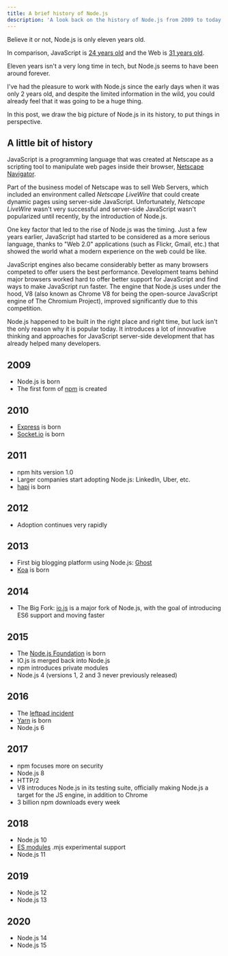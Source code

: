 ```yaml
---
title: A brief history of Node.js
description: 'A look back on the history of Node.js from 2009 to today'
---
```


Believe it or not, Node.js is only eleven years old.

In comparison, JavaScript is [24 years old](https://en.wikipedia.org/wiki/JavaScript#Beginnings_at_Netscape) and the Web is [31 years old](https://howoldistheinter.net/).

Eleven years isn't a very long time in tech, but Node.js seems to have been around forever.

I've had the pleasure to work with Node.js since the early days when it was only 2 years old, and despite the limited information in the wild, you could already feel that it was going to be a huge thing.

In this post, we draw the big picture of Node.js in its history, to put things in perspective.

## A little bit of history

JavaScript is a programming language that was created at Netscape as a scripting tool to manipulate web pages inside their browser, [Netscape Navigator](https://en.wikipedia.org/wiki/Netscape_Navigator).

Part of the business model of Netscape was to sell Web Servers, which included an environment called _Netscape LiveWire_ that could create dynamic pages using server-side JavaScript. Unfortunately, _Netscape LiveWire_ wasn't very successful and server-side JavaScript wasn't popularized until recently, by the introduction of Node.js.

One key factor that led to the rise of Node.js was the timing. Just a few years earlier, JavaScript had started to be considered as a more serious language, thanks to "Web 2.0" applications (such as Flickr, Gmail, etc.) that showed the world what a modern experience on the web could be like.

JavaScript engines also became considerably better as many browsers competed to offer users the best performance. Development teams behind major browsers worked hard to offer better support for JavaScript and find ways to make JavaScript run faster. The engine that Node.js uses under the hood, V8 (also known as Chrome V8 for being the open-source JavaScript engine of The Chromium Project), improved significantly due to this competition.

Node.js happened to be built in the right place and right time, but luck isn't the only reason why it is popular today. It introduces a lot of innovative thinking and approaches for JavaScript server-side development that has already helped many developers.

## 2009

-   Node.js is born
-   The first form of [npm](https://www.npmjs.com/) is created

## 2010

-   [Express](https://expressjs.com/) is born
-   [Socket.io](https://socket.io) is born

## 2011

-   npm hits version 1.0
-   Larger companies start adopting Node.js: LinkedIn, Uber, etc.
-   [hapi](https://hapijs.com) is born

## 2012

-   Adoption continues very rapidly

## 2013

-   First big blogging platform using Node.js: [Ghost](https://ghost.org/)
-   [Koa](https://koajs.com/) is born

## 2014

-   The Big Fork: [io.js](https://iojs.org/) is a major fork of Node.js, with the goal of introducing ES6 support and moving faster

## 2015

-   The [Node.js Foundation](https://foundation.nodejs.org/) is born
-   IO.js is merged back into Node.js
-   npm introduces private modules
-   Node.js 4 (versions 1, 2 and 3 never previously released)

## 2016

-   The [leftpad incident](https://blog.npmjs.org/post/141577284765/kik-left-pad-and-npm)
-   [Yarn](https://yarnpkg.com/en/) is born
-   Node.js 6

## 2017

-   npm focuses more on security
-   Node.js 8
-   HTTP/2
-   V8 introduces Node.js in its testing suite, officially making Node.js a target for the JS engine, in addition to Chrome
-   3 billion npm downloads every week

## 2018

-   Node.js 10
-   [ES modules](https://nodejs.org/api/esm.html) .mjs experimental support
-   Node.js 11

## 2019

-   Node.js 12
-   Node.js 13

## 2020

-   Node.js 14
-   Node.js 15
